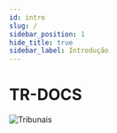 ```yaml
---
id: intro
slug: /
sidebar_position: 1
hide_title: true
sidebar_label: Introdução
---
```


# TR-DOCS

![Tribunais](/img/banner.svg)
